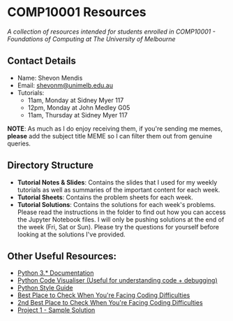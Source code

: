 # COMP10001 Resources
_A collection of resources intended for students enrolled in COMP10001 - Foundations of Computing at The University of Melbourne_

## Contact Details
* Name: Shevon Mendis
* Email: shevonm@unimelb.edu.au
* Tutorials: 
   * 11am, Monday   at Sidney Myer 117
   * 12pm, Monday   at John Medley G05
   * 11am, Thursday at Sidney Myer 117
   
**NOTE**: As much as I do enjoy receiving them, if you're sending me memes, **please** add the subject title MEME so I can filter them out from genuine queries.

## Directory Structure
* **Tutorial Notes & Slides**: Contains the slides that I used for my weekly tutorials as well as summaries of the important content for each week.
* **Tutorial Sheets**: Contains the problem sheets for each week.
* **Tutorial Solutions**: Contains the solutions for each week's problems. Please read the instructions in the folder to find out how you can access the Jupyter Notebook files. I will only be pushing solutions at the end of the week (Fri, Sat or Sun). Please try the questions for yourself before looking at the solutions I've provided.

## Other Useful Resources:
* [Python 3.* Documentation](https://docs.python.org/3/library/index.html)
* [Python Code Visualiser (Useful for understanding code + debugging)](http://pythontutor.com/visualize.html#mode=edit)
* [Python Style Guide](https://www.python.org/dev/peps/pep-0008/)
* [Best Place to Check When You're Facing Coding Difficulties](https://www.google.com/)
* [2nd Best Place to Check When You're Facing Coding Difficulties](https://stackoverflow.com/)
* [Project 1 - Sample Solution](https://www.youtube.com/watch?v=dQw4w9WgXcQ)
